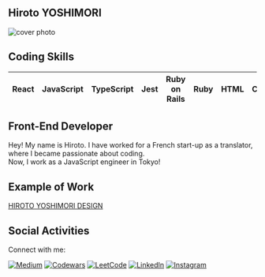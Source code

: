 ## Hiroto YOSHIMORI

![cover photo](https://i.imgur.com/Ui4VNMx.jpg)

## Coding Skills

| React | JavaScript | TypeScript | Jest | Ruby on Rails | Ruby | HTML | CSS |
|-------|------------|------------|------|---------------|------|------|-----|


## Front-End Developer

Hey! My name is Hiroto. I have worked for a French start-up as a translator, where I became passionate about coding.<br> 
Now, I work as a JavaScript engineer in Tokyo!

## Example of Work

[HIROTO YOSHIMORI DESIGN](https://hyoshimori-portfolio.netlify.app/)

<!-- ## Updates

> 📎 **Updated on: _May 25, 2023_**
>
> Moved to **Tokyo!**
>
> ---

> 📎 **Updated on: _April 22, 2023_**
>
> Started learning **Django**.
>
> ---

> 📎 **Updated on: _March 14, 2023_**
>
> Recently started to play on **_LeetCode_**. It is challenging but a great way to have deeper understandings of solid algorithm.

> ---

> 📎 **Updated on: _January 7, 2023_**
>
> I'm currently learning React and Next.js. I love cycling, hiking, and coding, and it is me in the photo. Let's talk if you have similar hobbies.

> ---

> 📎 **Updated on: _December 17, 2022_**
>
> Successfully completed the 6-month web development course at Le Wagon in Paris. -->


## Social Activities

Connect with me:

<p align="left">
  <a href="https://medium.com/@hyoshimori" target="_blank"><img alt="Medium" src="https://img.shields.io/badge/Medium-%40hyoshimori-lightblue?style=flat&logo=medium&logoColor=white"></a>
  <a href="https://www.codewars.com/users/hyoshimori" target="_blank"><img alt="Codewars" src="https://img.shields.io/badge/Codewars-5kyu-lightblue?style=flat&logo=codewars"></a>
  <a href="https://leetcode.com/hyoshimori/" target="_blank"><img alt="LeetCode" src="https://img.shields.io/badge/LeetCode-hyoshimori-lightblue?style=flat&logo=leetcode&logoColor=white"></a>
  <a href="https://www.linkedin.com/in/hiroto-yoshimori/" target="_blank"><img alt="LinkedIn" src="https://img.shields.io/badge/LinkedIn-Hiroto%20Yoshimori-lightblue?style=flat&logo=linkedin"></a>
  <a href="https://www.instagram.com/hiro_y_photo/" target="_blank"><img alt="Instagram" src="https://img.shields.io/badge/Instagram-hiro_y_photo-lightblue?style=flat&logo=instagram&logoColor=white"></a>
</p>

